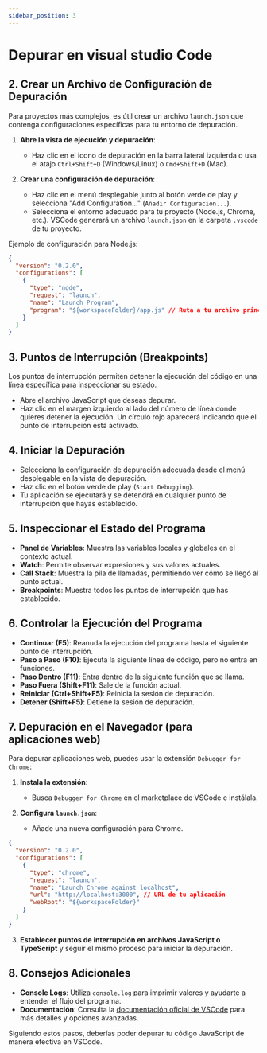 ```yaml
---
sidebar_position: 3
---
```


# Depurar en visual studio Code

## 2. **Crear un Archivo de Configuración de Depuración**
Para proyectos más complejos, es útil crear un archivo `launch.json` que contenga configuraciones específicas para tu entorno de depuración.

1. **Abre la vista de ejecución y depuración**:
   - Haz clic en el icono de depuración en la barra lateral izquierda o usa el atajo `Ctrl+Shift+D` (Windows/Linux) o `Cmd+Shift+D` (Mac).

2. **Crear una configuración de depuración**:
   - Haz clic en el menú desplegable junto al botón verde de play y selecciona "Add Configuration..." (`Añadir Configuración...`).
   - Selecciona el entorno adecuado para tu proyecto (Node.js, Chrome, etc.). VSCode generará un archivo `launch.json` en la carpeta `.vscode` de tu proyecto.

Ejemplo de configuración para Node.js:
```json
{
  "version": "0.2.0",
  "configurations": [
    {
      "type": "node",
      "request": "launch",
      "name": "Launch Program",
      "program": "${workspaceFolder}/app.js" // Ruta a tu archivo principal
    }
  ]
}
```

## 3. **Puntos de Interrupción (Breakpoints)**
Los puntos de interrupción permiten detener la ejecución del código en una línea específica para inspeccionar su estado.

- Abre el archivo JavaScript que deseas depurar.
- Haz clic en el margen izquierdo al lado del número de línea donde quieres detener la ejecución. Un círculo rojo aparecerá indicando que el punto de interrupción está activado.

## 4. **Iniciar la Depuración**
- Selecciona la configuración de depuración adecuada desde el menú desplegable en la vista de depuración.
- Haz clic en el botón verde de play (`Start Debugging`).
- Tu aplicación se ejecutará y se detendrá en cualquier punto de interrupción que hayas establecido.

## 5. **Inspeccionar el Estado del Programa**
- **Panel de Variables**: Muestra las variables locales y globales en el contexto actual.
- **Watch**: Permite observar expresiones y sus valores actuales.
- **Call Stack**: Muestra la pila de llamadas, permitiendo ver cómo se llegó al punto actual.
- **Breakpoints**: Muestra todos los puntos de interrupción que has establecido.

## 6. **Controlar la Ejecución del Programa**
- **Continuar (F5)**: Reanuda la ejecución del programa hasta el siguiente punto de interrupción.
- **Paso a Paso (F10)**: Ejecuta la siguiente línea de código, pero no entra en funciones.
- **Paso Dentro (F11)**: Entra dentro de la siguiente función que se llama.
- **Paso Fuera (Shift+F11)**: Sale de la función actual.
- **Reiniciar (Ctrl+Shift+F5)**: Reinicia la sesión de depuración.
- **Detener (Shift+F5)**: Detiene la sesión de depuración.

## 7. **Depuración en el Navegador (para aplicaciones web)**
Para depurar aplicaciones web, puedes usar la extensión `Debugger for Chrome`:

1. **Instala la extensión**:
   - Busca `Debugger for Chrome` en el marketplace de VSCode e instálala.

2. **Configura `launch.json`**:
   - Añade una nueva configuración para Chrome.
```json
{
  "version": "0.2.0",
  "configurations": [
    {
      "type": "chrome",
      "request": "launch",
      "name": "Launch Chrome against localhost",
      "url": "http://localhost:3000", // URL de tu aplicación
      "webRoot": "${workspaceFolder}"
    }
  ]
}
```

3. **Establecer puntos de interrupción en archivos JavaScript o TypeScript** y seguir el mismo proceso para iniciar la depuración.

## 8. **Consejos Adicionales**
- **Console Logs**: Utiliza `console.log` para imprimir valores y ayudarte a entender el flujo del programa.
- **Documentación**: Consulta la [documentación oficial de VSCode](https://code.visualstudio.com/docs/editor/debugging) para más detalles y opciones avanzadas.

Siguiendo estos pasos, deberías poder depurar tu código JavaScript de manera efectiva en VSCode.